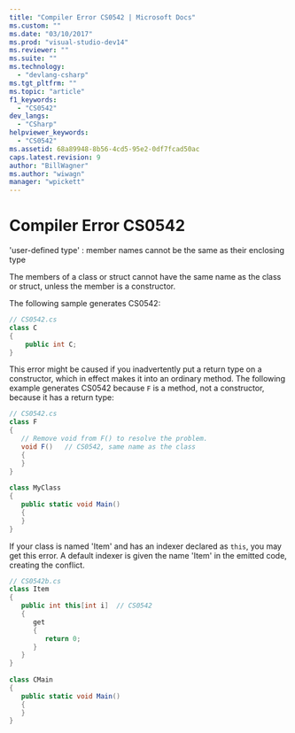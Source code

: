 ```yaml
---
title: "Compiler Error CS0542 | Microsoft Docs"
ms.custom: ""
ms.date: "03/10/2017"
ms.prod: "visual-studio-dev14"
ms.reviewer: ""
ms.suite: ""
ms.technology: 
  - "devlang-csharp"
ms.tgt_pltfrm: ""
ms.topic: "article"
f1_keywords: 
  - "CS0542"
dev_langs: 
  - "CSharp"
helpviewer_keywords: 
  - "CS0542"
ms.assetid: 68a89948-8b56-4cd5-95e2-0df7fcad50ac
caps.latest.revision: 9
author: "BillWagner"
ms.author: "wiwagn"
manager: "wpickett"
---
```

# Compiler Error CS0542
'user-defined type' : member names cannot be the same as their enclosing type  
  
 The members of a class or struct cannot have the same name as the class or struct, unless the member is a constructor.  
  
 The following sample generates CS0542:  
  
```c#  
// CS0542.cs  
class C  
{  
    public int C;  
}  
```  
  
 This error might be caused if you inadvertently put a return type on a constructor, which in effect makes it into an ordinary method. The following example generates CS0542 because `F` is a method, not a constructor, because it has a return type:  
  
```c#  
// CS0542.cs  
class F  
{  
   // Remove void from F() to resolve the problem.  
   void F()   // CS0542, same name as the class  
   {  
   }  
}  
  
class MyClass  
{  
   public static void Main()  
   {  
   }  
}  
```  
  
 If your class is named 'Item' and has an indexer declared as `this`, you may get this error. A default indexer is given the name 'Item' in the emitted code, creating the conflict.  
  
```c#  
// CS0542b.cs  
class Item  
{  
   public int this[int i]  // CS0542  
   {  
      get  
      {  
         return 0;  
      }  
   }  
}  
  
class CMain  
{  
   public static void Main()  
   {  
   }  
}  
```